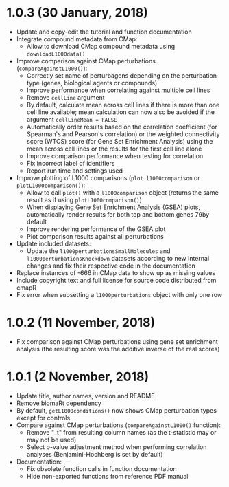 # 1.0.3 (30 January, 2018)

* Update and copy-edit the tutorial and function documentation
* Integrate compound metadata from CMap:
    - Allow to download CMap compound metadata using `downloadL1000data()`
* Improve comparison against CMap perturbations (`compareAgainstL1000()`):
    - Correctly set name of perturbagens depending on the perturbation type
    (genes, biological agents or compounds)
    - Improve performance when correlating against multiple cell lines
    - Remove `cellLine` argument
    - By default, calculate mean across cell lines if there is more than one 
    cell line available; mean calculation can now also be avoided if the 
    argument `cellLineMean = FALSE`
    - Automatically order results based on the correlation coefficient (for 
    Spearman's and Pearson's correlation) or the weighted connectivity score 
    (WTCS) score (for Gene Set Enrichment Analysis) using the mean across cell
    lines or the results for the first cell line alone
    - Improve comparison performance when testing for correlation
    - Fix incorrect label of identifiers
    - Report run time and settings used
* Improve plotting of L1000 comparisons (`plot.l1000comparison` or
`plotL1000comparison()`):
    - Allow to call `plot()` with a `l1000comparison` object (returns the same
    result as if using `plotL1000comparison()`)
    - When displaying Gene Set Enrichment Analysis (GSEA) plots, automatically
    render results for both top and bottom genes 79by default
    - Improve rendering performance of the GSEA plot
    - Plot comparison results against all perturbations
* Update included datasets:
    - Update the `l1000perturbationsSmallMolecules` and 
    `l1000perturbationsKnockdown` datasets according to new internal changes and
    fix their respective code in the documentation
* Replace instances of -666 in CMap data to show up as missing values
* Include copyright text and full license for source code distributed from cmapR
* Fix error when subsetting a `l1000perturbations` object with only one row

# 1.0.2 (11 November, 2018)

* Fix comparison against CMap perturbations using gene set enrichment analysis 
(the resulting score was the additive inverse of the real scores)

# 1.0.1 (2 November, 2018)

* Update title, author names, version and README
* Remove biomaRt dependency
* By default, `getL1000conditions()` now shows CMap perturbation types except 
for controls
* Compare against CMap perturbations (`compareAgainstL1000()` function):
    - Remove "_t" from resulting column names (as the t-statistic may or may not
    be used)
    - Select p-value adjustment method when performing correlation analyses
    (Benjamini-Hochberg is set by default)
* Documentation:
    - Fix obsolete function calls in function documentation
    - Hide non-exported functions from reference PDF manual
